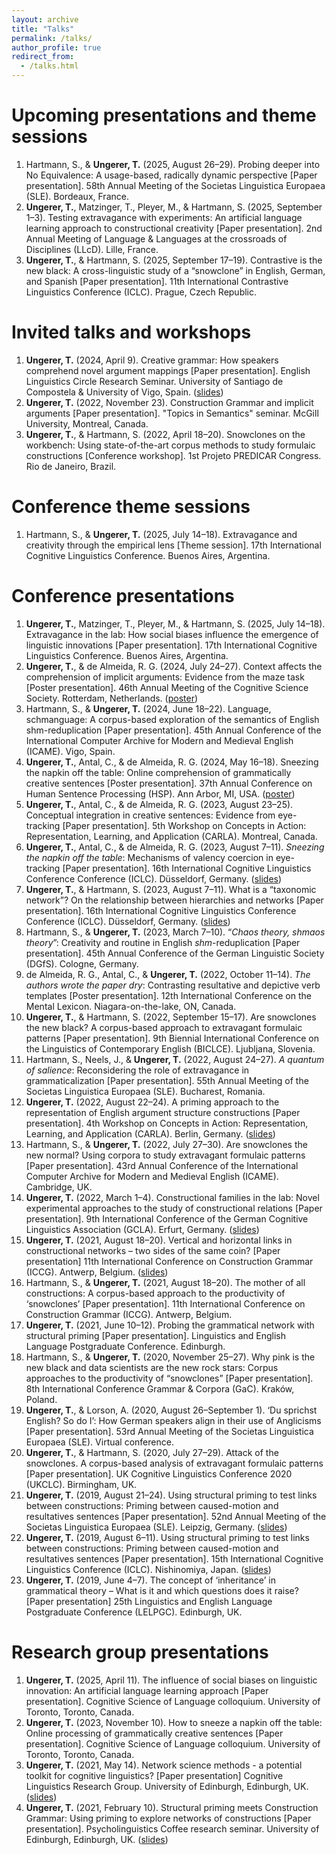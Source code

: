 ```yaml
---
layout: archive
title: "Talks"
permalink: /talks/
author_profile: true
redirect_from:
  - /talks.html
---
```

 
<!--  
-->

Upcoming presentations and theme sessions
======
1. Hartmann, S., & <b>Ungerer, T.</b> (2025, August 26&ndash;29). Probing deeper into No Equivalence: A usage-based, radically dynamic perspective [Paper presentation]. 58th Annual Meeting of the Societas Linguistica Europaea (SLE). Bordeaux, France.
1. <b>Ungerer, T.</b>, Matzinger, T., Pleyer, M., & Hartmann, S. (2025, September 1&ndash;3). Testing extravagance with experiments: An artificial language learning approach to constructional creativity [Paper presentation]. 2nd Annual Meeting of Language & Languages at the crossroads of Disciplines (LLcD). Lille, France.
1. <b>Ungerer, T.</b>, & Hartmann, S. (2025, September 17&ndash;19). Contrastive is the new black: A cross-linguistic study of a “snowclone” in English, German, and Spanish [Paper presentation].  11th International Contrastive Linguistics Conference (ICLC). Prague, Czech Republic.


Invited talks and workshops
======
1. <b>Ungerer, T.</b> (2024, April 9). Creative grammar: How speakers comprehend novel argument mappings [Paper presentation]. English Linguistics Circle Research Seminar. University of Santiago de Compostela & University of Vigo, Spain. (<a href="https://tungerer.github.io/files/Ungerer-2024-ELC-Creative-grammar.pdf">slides</a>)
1. <b>Ungerer, T.</b> (2022, November 23). Construction Grammar and implicit arguments [Paper presentation]. "Topics in Semantics" seminar. McGill University, Montreal, Canada.
1. <b>Ungerer, T.</b>, & Hartmann, S. (2022, April 18&ndash;20). Snowclones on the workbench: Using state-of-the-art corpus methods to study formulaic constructions [Conference workshop]. 1st Projeto PREDICAR Congress. Rio de Janeiro, Brazil.

Conference theme sessions
======
1. Hartmann, S., & <b>Ungerer, T.</b> (2025, July 14&ndash;18). Extravagance and creativity through the empirical lens [Theme session]. 17th International Cognitive Linguistics Conference. Buenos Aires, Argentina.

Conference presentations
======

1. <b>Ungerer, T.</b>, Matzinger, T., Pleyer, M., & Hartmann, S. (2025, July 14&ndash;18). Extravagance in the lab: How social biases influence the emergence of linguistic innovations [Paper presentation]. 17th International Cognitive Linguistics Conference. Buenos Aires, Argentina.
1. <b>Ungerer, T.</b>, & de Almeida, R. G. (2024, July 24&ndash;27). Context affects the comprehension of implicit arguments: Evidence from the maze task [Poster presentation]. 46th Annual Meeting of the Cognitive Science Society. Rotterdam, Netherlands. (<a href="https://tungerer.github.io/files/Ungerer-de-Almeida-2024-Implicit-arguments-in-the-maze.pdf">poster</a>)
1. Hartmann, S., & <b>Ungerer, T.</b> (2024, June 18&ndash;22). Language, schmanguage: A corpus-based exploration of the semantics of English shm-reduplication [Paper presentation]. 45th Annual Conference of the International Computer Archive for Modern and Medieval English (ICAME). Vigo, Spain.
1. <b>Ungerer, T.</b>, Antal, C., & de Almeida, R. G. (2024, May 16&ndash;18). Sneezing the napkin off the table: Online comprehension of grammatically creative sentences [Poster presentation]. 37th Annual Conference on Human Sentence Processing (HSP). Ann Arbor, MI, USA. (<a href="https://tungerer.github.io/files/Ungerer-et-al-2024-Valency-coercion-poster-HSP.pdf">poster</a>)
1. <b>Ungerer, T.</b>, Antal, C., & de Almeida, R. G. (2023, August 23&ndash;25). Conceptual integration in creative sentences: Evidence from eye-tracking [Paper presentation]. 5th Workshop on Concepts in Action: Representation, Learning, and Application (CARLA). Montreal, Canada.
1. <b>Ungerer, T.</b>, Antal, C., & de Almeida, R. G. (2023, August 7&ndash;11). <i>Sneezing the napkin off the table</i>: Mechanisms of valency coercion in eye-tracking [Paper presentation]. 16th International Cognitive Linguistics Conference Conference (ICLC). Düsseldorf, Germany. (<a href="https://tungerer.github.io/files/Ungerer-et-al-2023-Valency-coercion-in-eye-tracking.pdf">slides</a>)
1. <b>Ungerer, T.</b>, & Hartmann, S. (2023, August 7&ndash;11). What is a “taxonomic network”? On the relationship between hierarchies and networks [Paper presentation]. 16th International Cognitive Linguistics Conference Conference (ICLC). Düsseldorf, Germany. (<a href="https://tungerer.github.io/files/Ungerer-Hartmann-2023-ICLC-What-is-a-taxonomic-network.pdf">slides</a>)
1. Hartmann, S., & <b>Ungerer, T.</b> (2023, March 7&ndash;10). “<i>Chaos theory, shmaos theory</i>”: Creativity and routine in English <i>shm</i>-reduplication [Paper presentation]. 45th Annual Conference of the German Linguistic Society (DGfS). Cologne, Germany.
1. de Almeida, R. G., Antal, C., & <b>Ungerer, T.</b> (2022, October 11&ndash;14). <i>The authors wrote the paper dry</i>: Contrasting resultative and depictive verb templates [Poster presentation]. 12th International Conference on the Mental Lexicon. Niagara-on-the-lake, ON, Canada.
1. <b>Ungerer, T.</b>, & Hartmann, S. (2022, September 15&ndash;17). Are snowclones the new black? A corpus-based approach to extravagant formulaic patterns [Paper presentation]. 9th Biennial International Conference on the Linguistics of Contemporary English (BICLCE). Ljubljana, Slovenia.
1. Hartmann, S., Neels, J., & <b>Ungerer, T.</b> (2022, August 24&ndash;27). <i>A quantum of salience</i>: Reconsidering the role of extravagance in grammaticalization [Paper presentation]. 55th Annual Meeting of the Societas Linguistica Europaea (SLE). Bucharest, Romania.
1. <b>Ungerer, T.</b> (2022, August 22&ndash;24). A priming approach to the representation of English argument structure constructions [Paper presentation]. 4th Workshop on Concepts in Action: Representation, Learning, and Application (CARLA). Berlin, Germany. (<a href="https://tungerer.github.io/files/Ungerer-2022-A-priming-approach-to-English-ASCs.pdf">slides</a>)
1. Hartmann, S., & <b>Ungerer, T.</b> (2022, July 27&ndash;30). Are snowclones the new normal? Using corpora to study extravagant formulaic patterns [Paper presentation]. 43rd Annual Conference of the International Computer Archive for Modern and Medieval English (ICAME). Cambridge, UK.
1. <b>Ungerer, T.</b> (2022, March 1&ndash;4). Constructional families in the lab: Novel experimental approaches to the study of constructional relations [Paper presentation]. 9th International Conference of the German Cognitive Linguistics Association (GCLA). Erfurt, Germany. (<a href="https://tungerer.github.io/files/Ungerer-2022-Constructional-families-in-the-lab.pdf">slides</a>)
1. <b>Ungerer, T.</b> (2021, August 18&ndash;20). Vertical and horizontal links in constructional networks – two sides of the same coin? [Paper presentation] 11th International Conference on Construction Grammar (ICCG). Antwerp, Belgium. (<a href="https://tungerer.github.io/files/Ungerer-2021-Vertical-and-horizontal-links.pdf">slides</a>)
1. Hartmann, S., & <b>Ungerer, T.</b> (2021, August 18&ndash;20). The mother of all constructions: A corpus-based approach to the productivity of ‘snowclones’ [Paper presentation]. 11th International Conference on Construction Grammar (ICCG). Antwerp, Belgium.
1. <b>Ungerer, T.</b> (2021, June 10&ndash;12). Probing the grammatical network with structural priming [Paper presentation]. Linguistics and English Language Postgraduate Conference. Edinburgh.
1. Hartmann, S., & <b>Ungerer, T.</b> (2020, November 25&ndash;27). Why pink is the new black and data scientists are the new rock stars: Corpus approaches to the productivity of “snowclones” [Paper presentation]. 8th International Conference Grammar & Corpora (GaC). Kraków, Poland. 
1. <b>Ungerer, T.</b>, & Lorson, A. (2020, August 26&ndash;September 1). ‘Du sprichst English? So do I’: How German speakers align in their use of Anglicisms [Paper presentation]. 53rd Annual Meeting of the Societas Linguistica Europaea (SLE). Virtual conference.
1. <b>Ungerer, T.</b>, & Hartmann, S. (2020, July 27&ndash;29). Attack of the snowclones. A corpus-based analysis of extravagant formulaic patterns [Paper presentation]. UK Cognitive Linguistics Conference 2020 (UKCLC). Birmingham, UK.
1. <b>Ungerer, T.</b> (2019, August 21&ndash;24). Using structural priming to test links between constructions: Priming between caused-motion and resultatives sentences [Paper presentation]. 52nd Annual Meeting of the Societas Linguistica Europaea (SLE). Leipzig, Germany. (<a href="https://tungerer.github.io/files/Ungerer-2019-SLE-Using-structural-priming-to-test-links.pdf">slides</a>)
1. <b>Ungerer, T.</b> (2019, August 6&ndash;11). Using structural priming to test links between constructions: Priming between caused-motion and resultatives sentences [Paper presentation]. 15th International Cognitive Linguistics Conference (ICLC). Nishinomiya, Japan. (<a href="https://tungerer.github.io/files/Ungerer-2019-ICLC-Using-structural-priming-to-test-links.pdf">slides</a>)
1. <b>Ungerer, T.</b> (2019, June 4&ndash;7). The concept of ‘inheritance’ in grammatical theory – What is it and which questions does it raise? [Paper presentation] 25th Linguistics and English Language Postgraduate Conference (LELPGC). Edinburgh, UK.

Research group presentations
======
1. <b>Ungerer, T.</b> (2025, April 11). The influence of social biases on linguistic innovation: An artificial language learning approach [Paper presentation]. Cognitive Science of Language colloquium. University of Toronto, Toronto, Canada.
1. <b>Ungerer, T.</b> (2023, November 10). How to sneeze a napkin off the table: Online processing of grammatically creative sentences [Paper presentation]. Cognitive Science of Language colloquium. University of Toronto, Toronto, Canada.
1. <b>Ungerer, T.</b> (2021, May 14). Network science methods - a potential toolkit for cognitive linguistics? [Paper presentation] Cognitive Linguistics Research Group. University of Edinburgh, Edinburgh, UK. (<a href="https://tungerer.github.io/files/Ungerer-2021-Network-science-methods.pdf">slides</a>)
1. <b>Ungerer, T.</b> (2021, February 10). Structural priming meets Construction Grammar: Using priming to explore networks of constructions [Paper presentation]. Psycholinguistics Coffee research seminar. University of Edinburgh, Edinburgh, UK. (<a href="https://tungerer.github.io/files/Ungerer-2021-Structural-priming-meets-Construction-Grammar.pdf">slides</a>)













